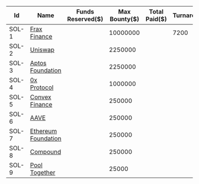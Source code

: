 | Id | Name | Funds Reserved($) | Max Bounty($) | Total Paid($) | Turnaround(Mins) | Languages | Categories | Registered | Last Updated | Sources | References |
| -- | ---- | ----------------- | ------------- | ------------- | ---------------- | --------- | ------------- | ---------- | ------------ | ------- | ---------- |
| SOL-1 | [Frax Finance](https://docs.frax.finance/smart-contracts/miscellaneous#frax-bug-bounty) | | 10000000 | | 7200 | | | | | | |
| SOL-2 | [Uniswap](https://uniswap.org/bug-bounty) | | 2250000 | | | | | | | | |
| SOL-3 | [Aptos Foundation](https://github.com/aptos-labs/aptos-core/blob/main/SECURITY.md#aptos-core-bug-bounty) | | 2250000 | | | | | | | | |
| SOL-4 | [0x Protocol](https://docs.0xprotocol.org/en/latest/additional/bounties.html#id1) | | 1000000 | | | | | | | | |
| SOL-5 | [Convex Finance](https://docs.convexfinance.com/convexfinance/faq/bug-bounties) | | 250000 | | | | | | | | |
| SOL-6 | [AAVE](https://github.com/aave/bug-bounty#bug-bounty) | | 250000 | | | | | | | | |
| SOL-7 | [Ethereum Foundation](https://ethereum.org/en/bug-bounty/) | | 250000 | | | | | | | | |
| SOL-8 | [Compound](https://docs.compound.finance/v2/security/#bug-bounty-program) | | 250000 | | | | | | | | |
| SOL-9 | [Pool Together](https://docs.pooltogether.com/security/bug-bounties) | | 25000 | | | | | | | | |
